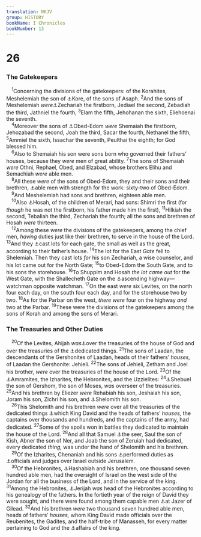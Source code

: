 ```yaml
---
translation: NKJV
group: HISTORY
bookName: I Chronicles 
bookNumber: 13
---
```


<div class="title"><h1>26</h1><h3>The Gatekeepers</h3></div>
<span class="verse 1su_26_1"> <sup>1</sup>Concerning the divisions of the gatekeepers: of the Korahites, Meshelemiah the son of <a data-toggle="tooltip" data-placement="bottom" title="Ps. 42:title">⚓</a>Kore, of the sons of Asaph. </span>
<span class="verse 1su_26_2"><sup>2</sup>And the sons of Meshelemiah <i>were</i><a data-toggle="tooltip" data-placement="bottom" title="1 Chr. 9:21">⚓</a>Zechariah the firstborn, Jediael the second, Zebadiah the third, Jathniel the fourth, </span>
<span class="verse 1su_26_3"><sup>3</sup>Elam the fifth, Jehohanan the sixth, Eliehoenai the seventh.<br/></span>
<span class="verse 1su_26_4"> <sup>4</sup>Moreover the sons of <a data-toggle="tooltip" data-placement="bottom" title="1 Chr. 15:18, 21">⚓</a>Obed-Edom <i>were</i> Shemaiah the firstborn, Jehozabad the second, Joah the third, Sacar the fourth, Nethanel the fifth, </span>
<span class="verse 1su_26_5"><sup>5</sup>Ammiel the sixth, Issachar the seventh, Peulthai the eighth; for God blessed him.<br/></span>
<span class="verse 1su_26_6"> <sup>6</sup>Also to Shemaiah his son were sons born who governed their fathers’ houses, because they <i>were</i> men of great ability. </span>
<span class="verse 1su_26_7"><sup>7</sup>The sons of Shemaiah <i>were</i> Othni, Rephael, Obed, and Elzabad, whose brothers Elihu and Semachiah <i>were</i> able men.<br/></span>
<span class="verse 1su_26_8"> <sup>8</sup>All these <i>were</i> of the sons of Obed-Edom, they and their sons and their brethren, <a data-toggle="tooltip" data-placement="bottom" title="1 Chr. 9:13">⚓</a>able men with strength for the work: sixty-two of Obed-Edom.<br/></span>
<span class="verse 1su_26_9"> <sup>9</sup>And Meshelemiah had sons and brethren, eighteen able men.<br/></span>
<span class="verse 1su_26_10"> <sup>10</sup>Also <a data-toggle="tooltip" data-placement="bottom" title="1 Chr. 16:38">⚓</a>Hosah, of the children of Merari, had sons: Shimri the first (for <i>though</i> he was not the firstborn, his father made him the first), </span>
<span class="verse 1su_26_11"><sup>11</sup>Hilkiah the second, Tebaliah the third, Zechariah the fourth; all the sons and brethren of Hosah <i>were</i> thirteen.<br/></span>
<span class="verse 1su_26_12"> <sup>12</sup>Among these <i>were</i> the divisions of the gatekeepers, among the chief men, <i>having</i> duties just like their brethren, to serve in the house of the Lord. </span>
<span class="verse 1su_26_13"><sup>13</sup>And they <a data-toggle="tooltip" data-placement="bottom" title="1 Chr. 24:5, 31; 25:8">⚓</a>cast lots for each gate, the small as well as the great, according to their father’s house. </span>
<span class="verse 1su_26_14"><sup>14</sup>The lot for the East <i>Gate</i> fell to Shelemiah. Then they cast lots <i>for</i> his son Zechariah, a wise counselor, and his lot came out for the North Gate; </span>
<span class="verse 1su_26_15"><sup>15</sup>to Obed-Edom the South Gate, and to his sons the storehouse. </span>
<span class="verse 1su_26_16"><sup>16</sup>To Shuppim and Hosah <i>the</i> <i>lot</i> <i>came</i> <i>out</i> for the West Gate, with the Shallecheth Gate on the <a data-toggle="tooltip" data-placement="bottom" title="1 Kin. 10:5; 2 Chr. 9:4">⚓</a>ascending highway—watchman opposite watchman. </span>
<span class="verse 1su_26_17"><sup>17</sup>On the east <i>were</i> six Levites, on the north four each day, on the south four each day, and for the storehouse two by two. </span>
<span class="verse 1su_26_18"><sup>18</sup>As for the Parbar on the west, <i>there</i> <i>were</i> four on the highway <i>and</i> two at the Parbar. </span>
<span class="verse 1su_26_19"><sup>19</sup>These were the divisions of the gatekeepers among the sons of Korah and among the sons of Merari.<br/></span>
<div class="title"><h3>The Treasuries and Other Duties</h3></div>
<span class="verse 1su_26_20"> <sup>20</sup>Of the Levites, Ahijah <i>was</i><a data-toggle="tooltip" data-placement="bottom" title="1 Chr. 9:26">⚓</a>over the treasuries of the house of God and over the treasuries of the <a data-toggle="tooltip" data-placement="bottom" title="2 Sam. 8:11; 1 Chr. 26:22, 24, 26; 28:12; Ezra 2:69">⚓</a>dedicated things. </span>
<span class="verse 1su_26_21"><sup>21</sup>The sons of Laadan, the descendants of the Gershonites of Laadan, heads of their fathers’ <i>houses,</i> of Laadan the Gershonite: Jehieli. </span>
<span class="verse 1su_26_22"><sup>22</sup>The sons of Jehieli, Zetham and Joel his brother, <i>were</i> over the treasuries of the house of the Lord. </span>
<span class="verse 1su_26_23"><sup>23</sup>Of the <a data-toggle="tooltip" data-placement="bottom" title="Ex. 6:18; Num. 3:19">⚓</a>Amramites, the Izharites, the Hebronites, and the Uzzielites: </span>
<span class="verse 1su_26_24"><sup>24</sup><a data-toggle="tooltip" data-placement="bottom" title="1 Chr. 23:16">⚓</a>Shebuel the son of Gershom, the son of Moses, <i>was</i> overseer of the treasuries. </span>
<span class="verse 1su_26_25"><sup>25</sup>And his brethren by Eliezer <i>were</i> Rehabiah his son, Jeshaiah his son, Joram his son, Zichri his son, and <a data-toggle="tooltip" data-placement="bottom" title="1 Chr. 23:18">⚓</a>Shelomith his son.<br/></span>
<span class="verse 1su_26_26"> <sup>26</sup>This Shelomith and his brethren <i>were</i> over all the treasuries of the dedicated things <a data-toggle="tooltip" data-placement="bottom" title="2 Sam. 8:11">⚓</a>which King David and the heads of fathers’ <i>houses,</i> the captains over thousands and hundreds, and the captains of the army, had dedicated. </span>
<span class="verse 1su_26_27"><sup>27</sup>Some of the spoils won in battles they dedicated to maintain the house of the Lord. </span>
<span class="verse 1su_26_28"><sup>28</sup>And all that Samuel <a data-toggle="tooltip" data-placement="bottom" title="1 Sam. 9:9">⚓</a>the seer, Saul the son of Kish, Abner the son of Ner, and Joab the son of Zeruiah had dedicated, every dedicated <i>thing,</i> was under the hand of Shelomith and his brethren.<br/></span>
<span class="verse 1su_26_29"> <sup>29</sup>Of the Izharites, Chenaniah and his sons <a data-toggle="tooltip" data-placement="bottom" title="Neh. 11:16">⚓</a>performed duties as <a data-toggle="tooltip" data-placement="bottom" title="1 Chr. 23:4">⚓</a>officials and judges over Israel outside Jerusalem.<br/></span>
<span class="verse 1su_26_30"> <sup>30</sup>Of the Hebronites, <a data-toggle="tooltip" data-placement="bottom" title="1 Chr. 27:17">⚓</a>Hashabiah and his brethren, one thousand seven hundred able men, had the oversight of Israel on the west side of the Jordan for all the business of the Lord, and in the service of the king. </span>
<span class="verse 1su_26_31"><sup>31</sup>Among the Hebronites, <a data-toggle="tooltip" data-placement="bottom" title="1 Chr. 23:19">⚓</a>Jerijah <i>was</i> head of the Hebronites according to his genealogy of the fathers. In the fortieth year of the reign of David they were sought, and there were found among them capable men <a data-toggle="tooltip" data-placement="bottom" title="Josh. 21:39">⚓</a>at Jazer of Gilead. </span>
<span class="verse 1su_26_32"><sup>32</sup>And his brethren <i>were</i> two thousand seven hundred able men, heads of fathers’ <i>houses,</i> whom King David made officials over the Reubenites, the Gadites, and the half-tribe of Manasseh, for every matter pertaining to God and the <a data-toggle="tooltip" data-placement="bottom" title="2 Chr. 19:11">⚓</a>affairs of the king.<br/></span>
